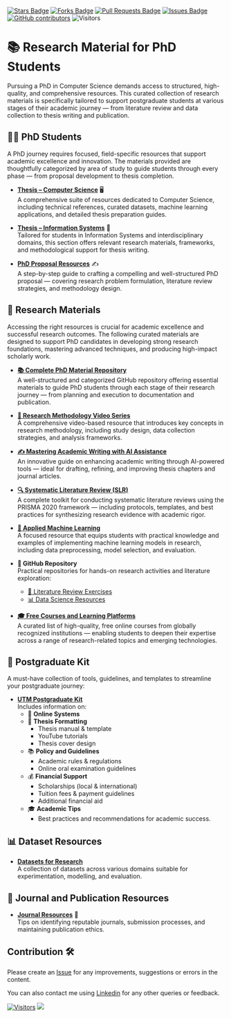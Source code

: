 <a href="https://github.com/drshahizan/research-material/stargazers"><img src="https://img.shields.io/github/stars/drshahizan/research-material" alt="Stars Badge"/></a>
<a href="https://github.com/drshahizan/research-material/network/members"><img src="https://img.shields.io/github/forks/drshahizan/research-material" alt="Forks Badge"/></a>
<a href="https://github.com/drshahizan/research-material/pulls"><img src="https://img.shields.io/github/issues-pr/drshahizan/research-material" alt="Pull Requests Badge"/></a>
<a href="https://github.com/drshahizan/research-material/issues"><img src="https://img.shields.io/github/issues/drshahizan/research-material" alt="Issues Badge"/></a>
<a href="https://github.com/drshahizan/research-material/graphs/contributors"><img alt="GitHub contributors" src="https://img.shields.io/github/contributors/drshahizan/research-material?color=2b9348"></a>
![Visitors](https://api.visitorbadge.io/api/visitors?path=https%3A%2F%2Fgithub.com%2Fdrshahizan%2Fresearch-material&labelColor=%23d9e3f0&countColor=%23697689&style=flat)

# 📚 Research Material for PhD Students

Pursuing a PhD in Computer Science demands access to structured, high-quality, and comprehensive resources. This curated collection of research materials is specifically tailored to support postgraduate students at various stages of their academic journey — from literature review and data collection to thesis writing and publication.

## 👨‍🎓 PhD Students  

A PhD journey requires focused, field-specific resources that support academic excellence and innovation. The materials provided are thoughtfully categorized by area of study to guide students through every phase — from proposal development to thesis completion.

- **[Thesis – Computer Science](/material/student.md#computer-science)** 🖥️  
  A comprehensive suite of resources dedicated to Computer Science, including technical references, curated datasets, machine learning applications, and detailed thesis preparation guides.

- **[Thesis – Information Systems](/material/student.md#social-science)** 📘  
  Tailored for students in Information Systems and interdisciplinary domains, this section offers relevant research materials, frameworks, and methodological support for thesis writing.

- **[PhD Proposal Resources](/material/student.md#-phd-proposal)** ✍️  
  A step-by-step guide to crafting a compelling and well-structured PhD proposal — covering research problem formulation, literature review strategies, and methodology design.

## 🧾 Research Materials  

Accessing the right resources is crucial for academic excellence and successful research outcomes. The following curated materials are designed to support PhD candidates in developing strong research foundations, mastering advanced techniques, and producing high-impact scholarly work.

- **[📚 Complete PhD Material Repository](https://github.com/drshahizan/research-material/tree/main/material)**  
  A well-structured and categorized GitHub repository offering essential materials to guide PhD students through each stage of their research journey — from planning and execution to documentation and publication.

- **[🎥 Research Methodology Video Series](https://github.com/drshahizan/research-design/blob/main/materials/slides.md)**  
  A comprehensive video-based resource that introduces key concepts in research methodology, including study design, data collection strategies, and analysis frameworks.

- **[✍️ Mastering Academic Writing with AI Assistance](https://github.com/drshahizan/short-course/tree/main/workshop/25AIwriting)**  
  An innovative guide on enhancing academic writing through AI-powered tools — ideal for drafting, refining, and improving thesis chapters and journal articles.

- **[🔍 Systematic Literature Review (SLR)](https://github.com/drshahizan/short-course/tree/main/workshop/25slr)**  
  A complete toolkit for conducting systematic literature reviews using the PRISMA 2020 framework — including protocols, templates, and best practices for synthesizing research evidence with academic rigor.

- **[🤖 Applied Machine Learning](https://github.com/drshahizan/research-material/blob/main/material/applied-ml.md)**  
  A focused resource that equips students with practical knowledge and examples of implementing machine learning models in research, including data preprocessing, model selection, and evaluation.

- **🧠 GitHub Repository**  
  Practical repositories for hands-on research activities and literature exploration:  
  - [📄 Literature Review Exercises](https://github.com/drshahizan/research-design/blob/main/materials/lr.md)  
  - [📊 Data Science Resources](https://github.com/drshahizan/research-design/blob/main/materials/ds.md)

- **[🎓 Free Courses and Learning Platforms](https://github.com/drshahizan/research-material/blob/main/material/free-courses.md)**  
  A curated list of high-quality, free online courses from globally recognized institutions — enabling students to deepen their expertise across a range of research-related topics and emerging technologies.

## 🎒 Postgraduate Kit

A must-have collection of tools, guidelines, and templates to streamline your postgraduate journey:

- **[UTM Postgraduate Kit](https://github.com/drshahizan/research-material/blob/main/material/utm-kit.md)**  
  Includes information on:
  - 🔗 **Online Systems**
  - 📄 **Thesis Formatting**
     - Thesis manual & template  
     - YouTube tutorials  
     - Thesis cover design
  - 📚 **Policy and Guidelines**
     - Academic rules & regulations  
     - Online oral examination guidelines
  - 💰 **Financial Support**
     - Scholarships (local & international)  
     - Tuition fees & payment guidelines  
     - Additional financial aid
  - 🎓 **Academic Tips**  
     - Best practices and recommendations for academic success.
       
## 📊 Dataset Resources

- **[Datasets for Research](https://github.com/drshahizan/research-material/blob/main/material/dataset.md)**  
  A collection of datasets across various domains suitable for experimentation, modelling, and evaluation.

## 📖 Journal and Publication Resources

- **[Journal Resources](https://github.com/drshahizan/research-material/blob/main/material/readme.md)** 📝  
  Tips on identifying reputable journals, submission processes, and maintaining publication ethics.

## Contribution 🛠️
Please create an [Issue](https://github.com/drshahizan/research-material/issues) for any improvements, suggestions or errors in the content.

You can also contact me using [Linkedin](https://www.linkedin.com/in/drshahizan/) for any other queries or feedback.

[![Visitors](https://api.visitorbadge.io/api/visitors?path=https%3A%2F%2Fgithub.com%2Fdrshahizan&labelColor=%23697689&countColor=%23555555&style=plastic)](https://visitorbadge.io/status?path=https%3A%2F%2Fgithub.com%2Fdrshahizan)
![](https://hit.yhype.me/github/profile?user_id=81284918)

